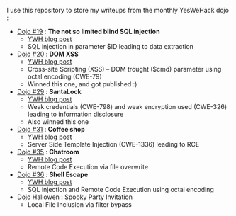 I use this repository to store my writeups from the monthly YesWeHack dojo :

- [Dojo #19](dojo19/) : **The not so limited blind SQL injection**
	- [YWH blog post](https://www.yeswehack.com/dojo/dojo-challenge-19-winners)
	- SQL injection in parameter $ID leading to data extraction
- [Dojo #20](dojo20/) : **DOM XSS**
	- [YWH blog post](https://www.yeswehack.com/dojo/dojo-challenge-20-winners)
	- Cross-site Scripting (XSS) – DOM trought ($cmd) parameter using octal encoding (CWE-79)
	- Winned this one, and got published :)
- [Dojo #29](dojo29/) : **SantaLock**
	- [YWH blog post](https://www.yeswehack.com/dojo/dojo-challenge-29-santalock)
	- Weak credentials (CWE-798) and weak encryption used (CWE-326) leading to information disclosure
	- Also winned this one
- [Dojo #31](dojo31/) : **Coffee shop**
	- [YWH blog post](https://www.yeswehack.com/dojo/dojo-ctf-challenge-winners-31)
	- Server Side Template Injection (CWE-1336) leading to RCE
- [Dojo #35](dojo35/) : **Chatroom**
	- [YWH blog post](https://www.yeswehack.com/dojo/dojo-ctf-challenge-winners-35)
	- Remote Code Execution via file overwrite
 - [Dojo #36](dojo36/) : **Shell Escape**
	- [YWH blog post](https://www.yeswehack.com/dojo/dojo-ctf-challenge-winners-36)
	- SQL injection and Remote Code Execution using octal encoding
- Dojo Hallowen : Spooky Party Invitation
    - Local File Inclusion via filter bypass
